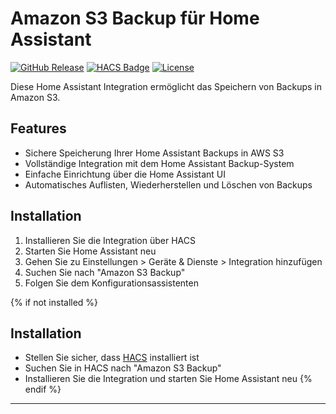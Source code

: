 # Amazon S3 Backup für Home Assistant

[![GitHub Release][releases-shield]][releases]
[![HACS Badge][hacs-shield]][hacs]
[![License][license-shield]](LICENSE)

Diese Home Assistant Integration ermöglicht das Speichern von Backups in Amazon S3.

## Features

- Sichere Speicherung Ihrer Home Assistant Backups in AWS S3
- Vollständige Integration mit dem Home Assistant Backup-System
- Einfache Einrichtung über die Home Assistant UI
- Automatisches Auflisten, Wiederherstellen und Löschen von Backups

## Installation

1. Installieren Sie die Integration über HACS
2. Starten Sie Home Assistant neu
3. Gehen Sie zu Einstellungen > Geräte & Dienste > Integration hinzufügen
4. Suchen Sie nach "Amazon S3 Backup"
5. Folgen Sie dem Konfigurationsassistenten

{% if not installed %}
## Installation

- Stellen Sie sicher, dass [HACS](https://hacs.xyz/) installiert ist
- Suchen Sie in HACS nach "Amazon S3 Backup"
- Installieren Sie die Integration und starten Sie Home Assistant neu
{% endif %}

***

[releases-shield]: https://img.shields.io/github/release/tobiaskuntzsch/AmazonWebServicesS3Backup.svg
[releases]: https://github.com/tobiaskuntzsch/AmazonWebServicesS3Backup/releases
[hacs-shield]: https://img.shields.io/badge/HACS-Custom-orange.svg
[hacs]: https://github.com/hacs/integration
[license-shield]: https://img.shields.io/github/license/tobiaskuntzsch/AmazonWebServicesS3Backup.svg
